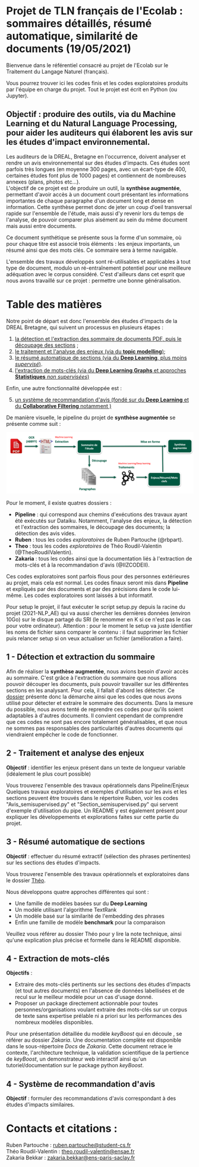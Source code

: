 # Projet de TLN français de l'Ecolab : sommaires détaillés, résumé automatique, similarité de documents (19/05/2021)

Bienvenue dans le référentiel consacré au projet de l'Ecolab sur le Traitement du Langage Naturel (français).

Vous pourrez trouver ici les codes finis et les codes exploratoires produits par l'équipe en charge du projet. Tout le projet est écrit en Python (ou Jupyter).

## Objectif : produire des outils, via du Machine Learning et du Natural Language Processing, pour aider les auditeurs qui élaborent les avis sur les études d'impact environnemental.

Les auditeurs de la DREAL, Bretagne en l'occurrence, doivent analyser et rendre un avis environnemental sur des études d'impacts. Ces études sont parfois très longues (en moyenne 300 pages, avec un écart-type de 400, certaines études font plus de 1000 pages) et contiennent de nombreuses annexes (plans, photos etc...).  
L'objectif de ce projet est de produire un outil, la __synthèse augmentée__, permettant d'avoir accès à un document court présentant les informations importantes de chaque paragraphe d'un document long et dense en information. Cette synthèse permet donc de jeter un coup d'oeil transversal rapide sur l'ensemble de l'étude, mais aussi d'y revenir lors du temps de l'analyse, de pouvoir comparer plus aisément au sein du même document mais aussi entre documents.  

Ce document synthétique se présente sous la forme d'un sommaire, où pour chaque titre est associé trois éléments : les enjeux importants, un résumé ainsi que des mots clés. Ce sommaire sera à terme navigable.

L'ensemble des travaux développés sont ré-utilisables et applicables à tout type de document, modulo un ré-entraînement potentiel pour une meilleure adéquation avec le corpus considéré. C'est d'ailleurs dans cet esprit que nous avons travaillé sur ce projet : permettre une bonne généralisation.
# Table des matières

Notre point de départ est donc l'ensemble des études d'impacts de la DREAL Bretagne, qui suivent un processus en plusieurs étapes :

1. [la détection et l'extraction des sommaire de documents PDF, puis le découpage des sections](#sommaire) ;
2. [le traitement et l'analyse des enjeux (via du **topic modelling**)](#enjeux);
3. [le résumé automatique de sections (via du **Deep Learning**, plus moins *supervisé*)](#resume).
4. [l'extraction de mots-clés (via du **Deep Learning**,**Graphs** et approches **Statistiques** *non supervisées*)](#motscles)

Enfin, une autre fonctionnalité développée est :

5. [un système de recommandation d'avis (fondé sur du **Deep Learning** et du **Collaborative Filtering** notamment )](#recommandation)

De manière visuelle, le pipeline du projet de __synthèse augmentée__ se présente comme suit :

<p align = 'center'> <img src="chaine.png"/> </p>

Pour le moment, il existe quatres dossiers :
* **Pipeline** : qui correspond aux chemins d'exécutions des travaux ayant été exécutés sur Dataiku. Notamment, l'analyse des enjeux, la détection et l'extraction des sommaires, le découpage des documents; la détection des avis vides.
* **Ruben** : tous les codes _exploratoires_ de Ruben Partouche (@rbpart).
* **Theo** : tous les codes _exploratoires_ de Théo Roudil-Valentin (@TheoRoudilValentin).
* **Zakaria** : tous les codes ainsi que la documentation liés à l'extraction de mots-clés et à la recommandation d'avis (@IIZCODEII).

Ces codes exploratoires sont parfois flous pour des personnes extérieures au projet, mais cela est normal. Les codes finaux seront mis dans **Pipeline** et expliqués par des documents et par des précisions dans le code lui-même. Les codes exploratoires sont laissés à but informatif.

Pour setup le projet, il faut exécuter le script setup.py depuis la racine du projet (2021-NLP_AE) qui va aussi chercher les dernières données (environ 10Go) sur le disque partagé du SRI (le renommer en K si ce n'est pas le cas pour votre ordinateur). Attention : pour le moment le setup va juste identifier les noms de fichier sans comparer le contenu : il faut supprimer les fichier puis relancer setup si on veux actualiser un fichier (amélioration a faire).

<a name="sommaire"/></a>
## 1 - Détection et extraction du sommaire
Afin de réaliser la __synthèse augmentée__, nous avions besoin d'avoir accès au sommaire. C'est grâce à l'extraction du sommaire que nous allions pouvoir découper les documents, puis pouvoir travailler sur les différentes sections en les analysant. Pour cela, il fallait d'abord les détecter.
Ce [dossier](./Pipeline/Extraction_sommaire) présente donc la démarche ainsi que les codes que nous avons utilisé pour détecter et extraire le sommaire des documents.
Dans la mesure du possible, nous avons tenté de reprendre ces codes pour qu'ils soient adaptables à d'autres documents. Il convient cependant de comprendre que ces codes ne sont pas encore totalement généralisables, et que nous ne sommes pas responsables des particularités d'autres documents qui viendraient empêcher le code de fonctionner.


<a name="enjeux"/></a>
## 2 - Traitement et analyse des enjeux
**Objectif** : identifier les enjeux présent dans un texte de longueur variable (idéalement le plus court possible)

Vous trouverez l'ensemble des travaux opérationnels dans Pipeline/Enjeux
Quelques travaux exploratoires et exemples d'utilisation sur les avis et les sections peuvent être trouvés dans le répertoire Ruben, voir les codes "Avis_semisupervised.py" et "Section_semisupervised.py" qui servent d'exemple d'utilisation du pipe.
Un README y est également présent pour expliquer les développements et explorations faites sur cette partie du projet.

<a name="resume"/></a>
## 3 - Résumé automatique de sections
**Objectif** : effectuer du résumé extractif (sélection des phrases pertinentes) sur les sections des études d'impacts.

Vous trouverez l'ensemble des travaux opérationnels et exploratoires dans le dossier [Théo](./Theo).
 
Nous développons quatre approches différentes qui sont :
* Une famille de modèles basées sur du __Deep Learning__
* Un modèle utilisant l'algorithme TextRank
* Un modèle basé sur la similarité de l'embedding des phrases
* Enfin une famille de modèle __benchmark__ pour la comparaison

Veuillez vous référer au dossier Théo pour y lire la note technique, ainsi qu'une explication plus précise et formelle dans le README disponible.

<a name="motscles"/></a>
## 4 - Extraction de mots-clés

**Objectifs** :
* Extraire des mots-clés pertinents sur les sections des études d'impacts (et tout autres documents) en l'absence de données labellisées et de recul sur le meilleur modèle pour un cas d'usage donné.
* Proposer un package directement actionnable pour toutes personnes/organisations voulant extraire des mots-clés sur un corpus de texte sans expertise prélable ni a priori sur les performances des nombreux modèles disponibles.

Pour une présentation détaillée du modèle *keyBoost* qui en découle , se référer au dossier *Zakaria*. Une documentation complète est disponible dans le sous-répertoire *Docs* de *Zakaria*. Cette document retrace le contexte, l'architecture technique, la validation scientifique de la pertience de *keyBoost*, un demonstrateur web interactif ainsi qu'un tutoriel/documentation sur le package python *keyBoost*.

<a name="recommandation"/></a>
## 4 - Système de recommandation d'avis
**Objectif** : formuler des recommandations d'avis correspondant à des études d'impacts similaires.




# **Contacts et citations :**
Ruben Partouche : ruben.partouche@student-cs.fr  
Théo Roudil-Valentin : theo.roudil-valentin@ensae.fr  
Zakaria Bekkar : zakaria.bekkar@ens-paris-saclay.fr  

